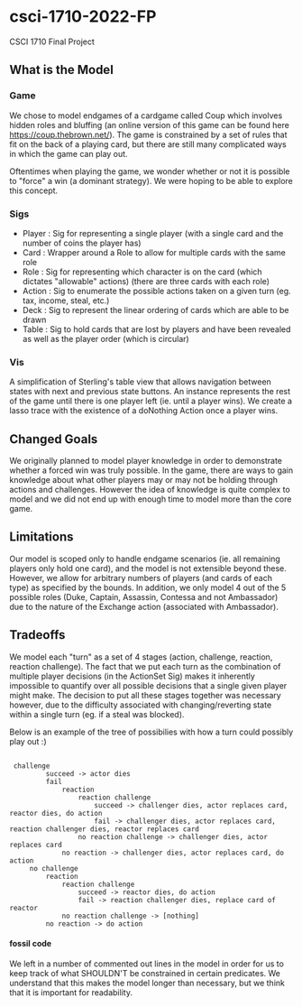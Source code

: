 # csci-1710-2022-FP
CSCI 1710 Final Project


## What is the Model

### Game
We chose to model endgames of a cardgame called Coup which involves hidden roles and bluffing (an online version of this game can be found here https://coup.thebrown.net/). The game is constrained by a set of rules that fit on the back of a playing card, but there are still many complicated ways in which the game can play out.

Oftentimes when playing the game, we wonder whether or not it is possible to "force" a win (a dominant strategy). We were hoping to be able to explore this concept.

### Sigs
- Player : Sig for representing a single player (with a single card and the number of coins the player has)
- Card : Wrapper around a Role to allow for multiple cards with the same role 
- Role : Sig for representing which character is on the card (which dictates "allowable" actions) (there are three cards with each role)
- Action : Sig to enumerate the possible actions taken on a given turn (eg. tax, income, steal, etc.)
- Deck : Sig to represent the linear ordering of cards which are able to be drawn 
- Table : Sig to hold cards that are lost by players and have been revealed as well as the player order (which is circular)

### Vis
A simplification of Sterling's table view that allows navigation between states with next and previous state buttons.
An instance represents the rest of the game until there is one player left (ie. until a player wins). We create a lasso trace with the existence of a doNothing Action once a player wins. 

## Changed Goals
We originally planned to model player knowledge in order to demonstrate whether a forced win was truly possible. In the game, there are ways to gain knowledge about what other players may or may not be holding through actions and challenges. However the idea of knowledge is quite complex to model and we did not end up with enough time to model more than the core game. 

## Limitations
Our model is scoped only to handle endgame scenarios (ie. all remaining players only hold one card), and the model is not extensible beyond these. However, we allow for arbitrary numbers of players (and cards of each type) as specified by the bounds. In addition, we only model 4 out of the 5 possible roles (Duke, Captain, Assassin, Contessa and not Ambassador) due to the nature of the Exchange action (associated with Ambassador). 

## Tradeoffs
We model each "turn" as a set of 4 stages (action, challenge, reaction, reaction challenge). The fact that we put each turn as the combination of multiple player decisions (in the ActionSet Sig) makes it inherently impossible to quantify over all possible decisions that a single given player might make. The decision to put all these stages together was necessary however, due to the difficulty associated with changing/reverting state within a single turn (eg. if a steal was blocked). 



Below is an example of the tree of possibilies with how a turn could possibly play out :) 

<pre><code>
 challenge
         succeed -> actor dies
         fail
             reaction
                 reaction challenge
                     succeed -> challenger dies, actor replaces card, reactor dies, do action
                     fail -> challenger dies, actor replaces card, reaction challenger dies, reactor replaces card
                 no reaction challenge -> challenger dies, actor replaces card
             no reaction -> challenger dies, actor replaces card, do action
     no challenge
         reaction
             reaction challenge
                 succeed -> reactor dies, do action
                 fail -> reaction challenger dies, replace card of reactor
             no reaction challenge -> [nothing]
         no reaction -> do action
</code></pre>

#### fossil code
We left in a number of commented out lines in the model in order for us to keep track of what SHOULDN'T be constrained in certain predicates. We understand that this makes the model longer than necessary, but we think that it is important for readability. 
